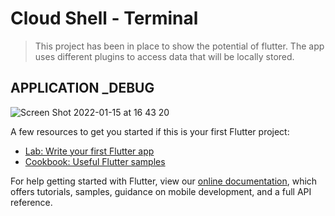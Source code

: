 # Cloud Shell - Terminal

>This project has been in place to show the potential of flutter. The app uses different plugins to access data that will be locally stored.

## APPLICATION _DEBUG 

>
![Screen Shot 2022-01-15 at 16 43 20](https://user-images.githubusercontent.com/49708438/149623823-357e96cd-2caf-4657-b1f0-3725ac76a58d.png)


A few resources to get you started if this is your first Flutter project:

- [Lab: Write your first Flutter app](https://flutter.dev/docs/get-started/codelab)
- [Cookbook: Useful Flutter samples](https://flutter.dev/docs/cookbook)

For help getting started with Flutter, view our
[online documentation](https://flutter.dev/docs), which offers tutorials,
samples, guidance on mobile development, and a full API reference.
